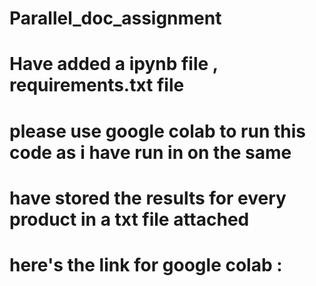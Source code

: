 # Parallel_doc_assignment
# Have added a ipynb file , requirements.txt file
# please use google colab to run this code as i have run in on the same 
# have stored the results for every product in a txt file attached
# here's the link for google colab :
  
